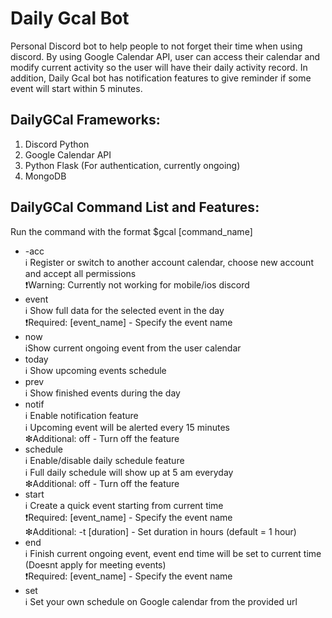 # Daily Gcal Bot <br />
Personal Discord bot to help people to not forget their time when using discord. By using Google Calendar API, user can access their calendar and modify 
current activity so the user will have their daily activity record. In addition, Daily Gcal bot has notification features to give reminder if some event will start within 5 minutes. <br />

## DailyGCal Frameworks: <br />
1. Discord Python <br />
2. Google Calendar API <br />
3. Python Flask (For authentication, currently ongoing) <br />
4. MongoDB <br />

## DailyGCal Command List and Features:<br />
Run the command with the format $gcal [command_name]<br />
* -acc<br />
ℹ Register or switch to another account calendar, choose new account and accept all permissions<br />
❗Warning: Currently not working for mobile/ios discord<br />
* event <br />
ℹ Show full data for the selected event in the day<br />
❗Required: [event_name] - Specify the event name<br />
* now<br />
ℹShow current ongoing event from the user calendar<br />
* today<br />
ℹ Show upcoming events schedule<br />
* prev<br />
ℹ Show finished events during the day<br />
* notif<br />
ℹ Enable notification feature<br />
ℹ Upcoming event will be alerted every 15 minutes<br />
❇Additional: off - Turn off the feature<br />
* schedule<br />
ℹ Enable/disable daily schedule feature<br />
ℹ Full daily schedule will show up at 5 am everyday<br />
❇Additional: off - Turn off the feature<br />
* start<br />
ℹ Create a quick event starting from current time<br />
❗Required: [event_name] - Specify the event name<br />
❇Additional: -t [duration] - Set duration in hours (default = 1 hour)<br />
* end<br />
ℹ Finish current ongoing event, event end time will be set to current time (Doesnt apply for meeting events)<br />
❗Required: [event_name] - Specify the event name<br />
* set<br />
ℹ Set your own schedule on Google calendar from the provided url<br />
